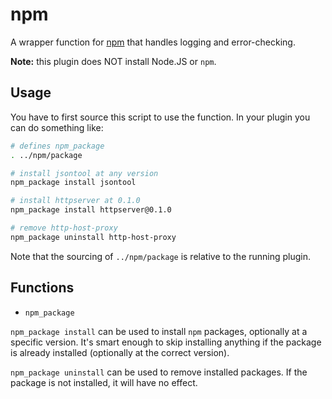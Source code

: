 npm
===

A wrapper function for [npm](https://www.npmjs.org/) that handles
logging and error-checking.

**Note:** this plugin does NOT install Node.JS or `npm`.

Usage
-----

You have to first source this script to use the function.  In your plugin you
can do something like:

``` bash
# defines npm_package
. ../npm/package

# install jsontool at any version
npm_package install jsontool

# install httpserver at 0.1.0
npm_package install httpserver@0.1.0

# remove http-host-proxy
npm_package uninstall http-host-proxy
```

Note that the sourcing of `../npm/package` is relative to the running plugin.

Functions
---------

- `npm_package`

`npm_package install` can be used to install `npm` packages, optionally at a
specific version.  It's smart enough to skip installing anything if the package
is already installed (optionally at the correct version).

`npm_package uninstall` can be used to remove installed packages.  If the package
is not installed, it will have no effect.
